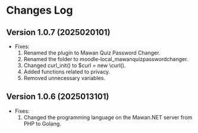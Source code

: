 # Changes Log

## Version 1.0.7 (2025020101)
- Fixes:
  1. Renamed the plugin to Mawan Quiz Password Changer.
  2. Renamed the folder to moodle-local_mawanquizpasswordchanger.
  3. Changed curl_init() to $curl = new \curl().
  4. Added functions related to privacy.
  5. Removed unnecessary variables.

## Version 1.0.6 (2025013101)
- Fixes:
  1. Changed the programming language on the Mawan.NET server from PHP to Golang.

